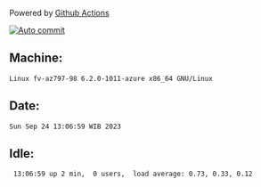Powered by [Github Actions](https://github.com/features/actions)

[![Auto commit](https://github.com/hiage/workstation/workflows/Auto%20commit/badge.svg)](https://github.com/hiage/workstation/actions?query=workflow%3A%22Auto+commit%22)

## Machine:
```
Linux fv-az797-98 6.2.0-1011-azure x86_64 GNU/Linux
```
## Date:
```
Sun Sep 24 13:06:59 WIB 2023
```
## Idle:
```
 13:06:59 up 2 min,  0 users,  load average: 0.73, 0.33, 0.12
```
